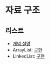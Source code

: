 # 자료 구조

## 리스트

- [개념 설명](https://github.com/JKjiwon/data_structure/tree/main/src/main/java/algorithm/list)
- ArrayList: [구현](https://github.com/JKjiwon/data_structure/blob/main/src/main/java/algorithm/list/ArrayList.java)
- LinkedList: [구현](https://github.com/JKjiwon/data_structure/blob/main/src/main/java/algorithm/list/LinkedList.java)